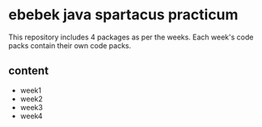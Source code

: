 # ebebek java spartacus practicum
This repository includes 4 packages as per the weeks. Each week's code packs contain their own code packs.

## content
* week1
* week2
* week3
* week4
